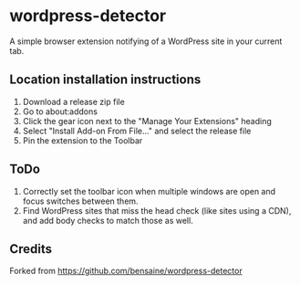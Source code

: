 # wordpress-detector
A simple browser extension notifying of a WordPress site in your current tab.

## Location installation instructions
1. Download a release zip file
2. Go to about:addons
3. Click the gear icon next to the "Manage Your Extensions" heading
4. Select "Install Add-on From File..." and select the release file
5. Pin the extension to the Toolbar

## ToDo
1. Correctly set the toolbar icon when multiple windows are open and focus switches between them.
2. Find WordPress sites that miss the head check (like sites using a CDN), and add body checks to match those as well.

## Credits
Forked from https://github.com/bensaine/wordpress-detector
